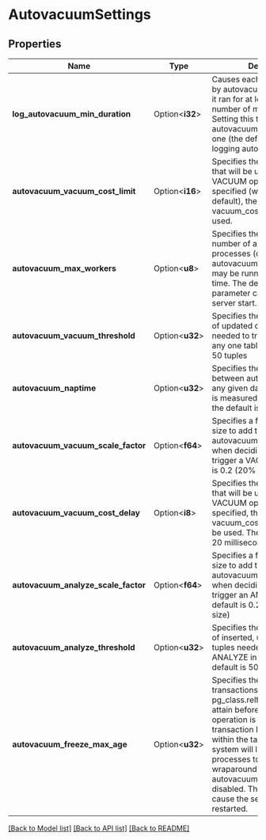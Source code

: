 # AutovacuumSettings

## Properties

Name | Type | Description | Notes
------------ | ------------- | ------------- | -------------
**log_autovacuum_min_duration** | Option<**i32**> | Causes each action executed by autovacuum to be logged if it ran for at least the specified number of milliseconds. Setting this to zero logs all autovacuum actions. Minus-one (the default) disables logging autovacuum actions. | [optional]
**autovacuum_vacuum_cost_limit** | Option<**i16**> | Specifies the cost limit value that will be used in automatic VACUUM operations. If -1 is specified (which is the default), the regular vacuum_cost_limit value will be used. | [optional]
**autovacuum_max_workers** | Option<**u8**> | Specifies the maximum number of autovacuum processes (other than the autovacuum launcher) that may be running at any one time. The default is three. This parameter can only be set at server start. | [optional]
**autovacuum_vacuum_threshold** | Option<**u32**> | Specifies the minimum number of updated or deleted tuples needed to trigger a VACUUM in any one table. The default is 50 tuples | [optional]
**autovacuum_naptime** | Option<**u32**> | Specifies the minimum delay between autovacuum runs on any given database. The delay is measured in seconds, and the default is one minute | [optional]
**autovacuum_vacuum_scale_factor** | Option<**f64**> | Specifies a fraction of the table size to add to autovacuum_vacuum_threshold when deciding whether to trigger a VACUUM. The default is 0.2 (20% of table size) | [optional]
**autovacuum_vacuum_cost_delay** | Option<**i8**> | Specifies the cost delay value that will be used in automatic VACUUM operations. If -1 is specified, the regular vacuum_cost_delay value will be used. The default value is 20 milliseconds | [optional]
**autovacuum_analyze_scale_factor** | Option<**f64**> | Specifies a fraction of the table size to add to autovacuum_analyze_threshold when deciding whether to trigger an ANALYZE. The default is 0.2 (20% of table size) | [optional]
**autovacuum_analyze_threshold** | Option<**u32**> | Specifies the minimum number of inserted, updated or deleted tuples needed to trigger an ANALYZE in any one table. The default is 50 tuples. | [optional]
**autovacuum_freeze_max_age** | Option<**u32**> | Specifies the maximum age (in transactions) that a table's pg_class.relfrozenxid field can attain before a VACUUM operation is forced to prevent transaction ID wraparound within the table. Note that the system will launch autovacuum processes to prevent wraparound even when autovacuum is otherwise disabled. This parameter will cause the server to be restarted. | [optional]

[[Back to Model list]](../README.md#documentation-for-models) [[Back to API list]](../README.md#documentation-for-api-endpoints) [[Back to README]](../README.md)


